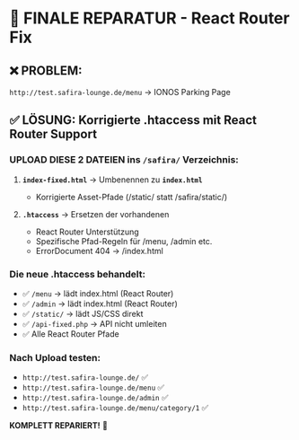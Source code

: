 # 🎯 FINALE REPARATUR - React Router Fix

## ❌ PROBLEM:
`http://test.safira-lounge.de/menu` → IONOS Parking Page

## ✅ LÖSUNG: Korrigierte .htaccess mit React Router Support

### UPLOAD DIESE 2 DATEIEN ins `/safira/` Verzeichnis:

1. **`index-fixed.html`** → Umbenennen zu **`index.html`**
   - Korrigierte Asset-Pfade (/static/ statt /safira/static/)

2. **`.htaccess`** → Ersetzen der vorhandenen
   - React Router Unterstützung
   - Spezifische Pfad-Regeln für /menu, /admin etc.
   - ErrorDocument 404 → /index.html

### Die neue .htaccess behandelt:
- ✅ `/menu` → lädt index.html (React Router)
- ✅ `/admin` → lädt index.html (React Router)
- ✅ `/static/` → lädt JS/CSS direkt
- ✅ `/api-fixed.php` → API nicht umleiten
- ✅ Alle React Router Pfade

### Nach Upload testen:
- `http://test.safira-lounge.de/` ✅
- `http://test.safira-lounge.de/menu` ✅
- `http://test.safira-lounge.de/admin` ✅
- `http://test.safira-lounge.de/menu/category/1` ✅

**KOMPLETT REPARIERT!** 🚀